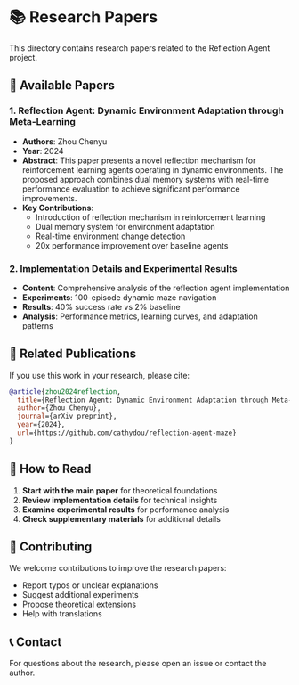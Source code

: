 # 📚 Research Papers

This directory contains research papers related to the Reflection Agent project.

## 📄 Available Papers

### 1. Reflection Agent: Dynamic Environment Adaptation through Meta-Learning
- **Authors**: Zhou Chenyu
- **Year**: 2024
- **Abstract**: This paper presents a novel reflection mechanism for reinforcement learning agents operating in dynamic environments. The proposed approach combines dual memory systems with real-time performance evaluation to achieve significant performance improvements.
- **Key Contributions**:
  - Introduction of reflection mechanism in reinforcement learning
  - Dual memory system for environment adaptation
  - Real-time environment change detection
  - 20x performance improvement over baseline agents

### 2. Implementation Details and Experimental Results
- **Content**: Comprehensive analysis of the reflection agent implementation
- **Experiments**: 100-episode dynamic maze navigation
- **Results**: 40% success rate vs 2% baseline
- **Analysis**: Performance metrics, learning curves, and adaptation patterns

## 🔗 Related Publications

If you use this work in your research, please cite:

```bibtex
@article{zhou2024reflection,
  title={Reflection Agent: Dynamic Environment Adaptation through Meta-Learning},
  author={Zhou Chenyu},
  journal={arXiv preprint},
  year={2024},
  url={https://github.com/cathydou/reflection-agent-maze}
}
```

## 📖 How to Read

1. **Start with the main paper** for theoretical foundations
2. **Review implementation details** for technical insights
3. **Examine experimental results** for performance analysis
4. **Check supplementary materials** for additional details

## 🤝 Contributing

We welcome contributions to improve the research papers:
- Report typos or unclear explanations
- Suggest additional experiments
- Propose theoretical extensions
- Help with translations

## 📞 Contact

For questions about the research, please open an issue or contact the author.
